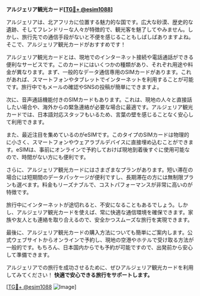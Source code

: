 **アルジェリア観光カード[[TG💪+ @esim1088](https://t.me/s/esim1088)]**

アルジェリアは、北アフリカに位置する魅力的な国です。広大な砂漠、歴史的な遺跡、そしてフレンドリーな人々が特徴的で、観光客を魅了してやみません。しかし、旅行先での通信手段がないと不便を感じることもしばしばありますよね。そこで、アルジェリア観光カードがおすすめです！

アルジェリア観光カードとは、現地でのインターネット接続や電話通話ができる便利なサービスです。このカードにはいくつかの種類があり、それぞれ用途や料金が異なります。まず、一般的なデータ通信専用のSIMカードがあります。これがあれば、スマートフォンやタブレットでインターネットを利用することが可能です。旅行中でもメールの確認やSNSの投稿が簡単にできますよ。

次に、音声通話機能付きのSIMカードもあります。これは、現地の人々と直接話したい場合や、海外からの緊急連絡が必要な場合に最適です。アルジェリア観光カードでは、日本語対応スタッフもいるため、言葉の壁を感じることなく安心して利用できます。

また、最近注目を集めているのがeSIMです。このタイプのSIMカードは物理的に小さく、スマートフォンやウェアラブルデバイスに直接埋め込むことができます。eSIMは、事前にオンラインで予約しておけば現地到着後すぐに使用可能なので、時間がない方にも便利です。

さらに、アルジェリア観光カードにはさまざまなプランがあります。短い滞在の場合には短期間のデータパッケージが便利ですし、長期滞在の方には無制限プランも選べます。料金もリーズナブルで、コストパフォーマンスが非常に高いのが特徴です。

旅行中にインターネットが途切れると、不安になることもあるでしょう。しかし、アルジェリア観光カードを使えば、常に快適な通信環境を確保できます。家族や友人とも連絡を取り合えるので、安全かつスムーズな旅行を実現できます。

最後に、アルジェリア観光カードの購入方法についても簡単にご案内します。公式ウェブサイトからオンラインで予約し、現地の空港やホテルで受け取る方法が一般的です。もちろん、日本国内からでも予約が可能ですので、出発前から安心して準備できます。

アルジェリアでの旅行を成功させるために、ぜひアルジェリア観光カードを利用してみてください！ **快適で安心できる旅行をサポートします。**

[[TG💪+ @esim1088](https://t.me/s/esim1088) ![Image](https://i.postimg.cc/Y0z9fWf4/image.png)]